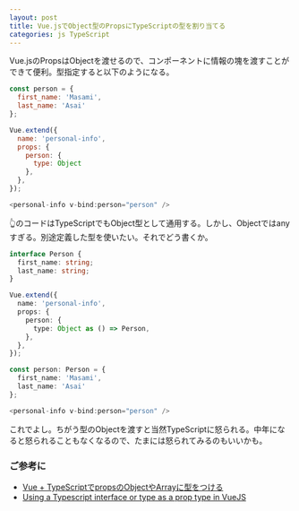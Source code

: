 ```yaml
---
layout: post
title: Vue.jsでObject型のPropsにTypeScriptの型を割り当てる
categories: js TypeScript
---
```


Vue.jsのPropsはObjectを渡せるので、コンポーネントに情報の塊を渡すことができて便利。型指定すると以下のようになる。

```js
const person = {
  first_name: 'Masami',
  last_name: 'Asai'
};

Vue.extend({
  name: 'personal-info',
  props: {
    person: {
      type: Object
    },
  },
});

<personal-info v-bind:person="person" />

```

👆のコードはTypeScriptでもObject型として通用する。しかし、Objectではanyすぎる。別途定義した型を使いたい。それでどう書くか。

```ts
interface Person {
  first_name: string;
  last_name: string;
}

Vue.extend({
  name: 'personal-info',
  props: {
    person: {
      type: Object as () => Person,
    },
  },
});

const person: Person = {
  first_name: 'Masami',
  last_name: 'Asai'
};

<personal-info v-bind:person="person" />

```

これでよし。ちがう型のObjectを渡すと当然TypeScriptに怒られる。中年になると怒られることもなくなるので、たまには怒られてみるのもいいかも。

### ご参考に

* [Vue + TypeScriptでpropsのObjectやArrayに型をつける](https://qiita.com/iMasanari/items/31d8a26c7ee22793585c)
* [Using a Typescript interface or type as a prop type in VueJS](https://frontendsociety.com/using-a-typescript-interfaces-and-types-as-a-prop-type-in-vuejs-508ab3f83480)
